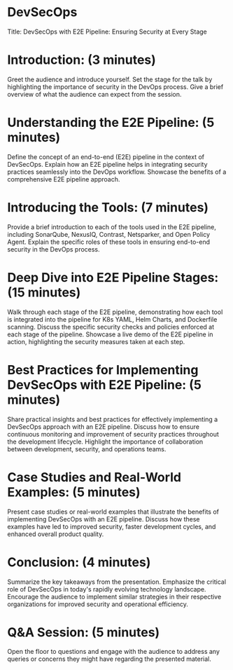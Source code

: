 # DevSecOps

Title: DevSecOps with E2E Pipeline: Ensuring Security at Every Stage


# Introduction: (3 minutes)

Greet the audience and introduce yourself.
Set the stage for the talk by highlighting the importance of security in the DevOps process.
Give a brief overview of what the audience can expect from the session.


# Understanding the E2E Pipeline: (5 minutes)

Define the concept of an end-to-end (E2E) pipeline in the context of DevSecOps.
Explain how an E2E pipeline helps in integrating security practices seamlessly into the DevOps workflow.
Showcase the benefits of a comprehensive E2E pipeline approach.


# Introducing the Tools: (7 minutes)

Provide a brief introduction to each of the tools used in the E2E pipeline, including SonarQube, NexusIQ, Contrast, Netsparker, and Open Policy Agent.
Explain the specific roles of these tools in ensuring end-to-end security in the DevOps process.

# Deep Dive into E2E Pipeline Stages: (15 minutes)

Walk through each stage of the E2E pipeline, demonstrating how each tool is integrated into the pipeline for K8s YAML, Helm Charts, and Dockerfile scanning.
Discuss the specific security checks and policies enforced at each stage of the pipeline.
Showcase a live demo of the E2E pipeline in action, highlighting the security measures taken at each step.


# Best Practices for Implementing DevSecOps with E2E Pipeline: (5 minutes)

Share practical insights and best practices for effectively implementing a DevSecOps approach with an E2E pipeline.
Discuss how to ensure continuous monitoring and improvement of security practices throughout the development lifecycle.
Highlight the importance of collaboration between development, security, and operations teams.


# Case Studies and Real-World Examples: (5 minutes)

Present case studies or real-world examples that illustrate the benefits of implementing DevSecOps with an E2E pipeline.
Discuss how these examples have led to improved security, faster development cycles, and enhanced overall product quality.


# Conclusion: (4 minutes)

Summarize the key takeaways from the presentation.
Emphasize the critical role of DevSecOps in today's rapidly evolving technology landscape.
Encourage the audience to implement similar strategies in their respective organizations for improved security and operational efficiency.


# Q&A Session: (5 minutes)

Open the floor to questions and engage with the audience to address any queries or concerns they might have regarding the presented material.
